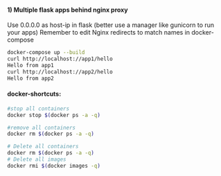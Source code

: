 #### 1) Multiple flask apps behind nginx proxy 

Use 0.0.0.0 as host-ip in flask (better use a manager like gunicorn to run your apps)
Remember to edit Nginx redirects to match names in docker-compose

```bash
docker-compose up --build
curl http://localhost://app1/hello
Hello from app1
curl http://localhost://app2/hello
Hello from app2  
```

#### docker-shortcuts:
```bash
#stop all containers
docker stop $(docker ps -a -q)

#remove all containers
docker rm $(docker ps -a -q)

# Delete all containers
docker rm $(docker ps -a -q)
# Delete all images
docker rmi $(docker images -q)
```
